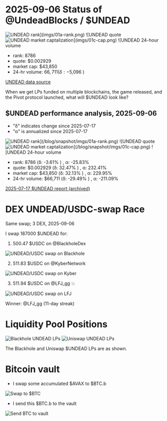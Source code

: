 # 2025-09-06 Status of @UndeadBlocks / $UNDEAD 

![$UNDEAD rank](imgs/01a-rank.png) 
![$UNDEAD quote](imgs/01b-quote.png) 
![$UNDEAD market captalization](imgs/01c-cap.png) 
![$UNDEAD 24-hour volume](imgs/01d-vol.png) 

* rank: 8786 
* quote: $0.002929 
* market cap: $43,850 
* 24-hr volume: $66,711 (δ: -$5,096 ) 


[UNDEAD data source](https://www.coingecko.com/en/coins/undead-blocks) 



When we get LPs funded on multiple blockchains, the game released, and the Pivot protocol launched, what will $UNDEAD look like? 

## $UNDEAD performance analysis, 2025-09-06 

* "δ" indicates change since 2025-07-17 
* "α" is annualized since 2025-07-17 

![$UNDEAD rank](/blog/snapshot/imgs/01a-rank.png) 
![$UNDEAD quote](/blog/snapshot/imgs/01b-quote.png) 
![$UNDEAD market captalization](/blog/snapshot/imgs/01c-cap.png) 
![$UNDEAD 24-hour volume](/blog/snapshot/imgs/01d-vol.png) 

* rank: 8786 (δ: -3.61% ) , α: -25.83% 
* quote: $0.002929 (δ: 32.47% ) , α: 232.41% 
* market cap: $43,850 (δ: 32.13% ) , α: 229.95% 
* 24-hr volume: $66,711 (δ: -29.49% ) , α: -211.09% 

[2025-07-17 $UNDEAD report (archived)](https://github.com/pivoteur/biz/tree/main/blog/snapshot) 

# DEX UNDEAD/USDC-swap Race 

Same swap; 3 DEX, 2025-09-06 

I swap 187000 $UNDEAD for: 

1. 500.47 $USDC on @BlackholeDex 

![UNDEAD/USDC swap on Blackhole](imgs/02a-blackhole.png) 

2. 511.83 $USDC on @KyberNetwork 

![UNDEAD/USDC swap on Kyber](imgs/02b-kyber.png) 

3. 511.94 $USDC on @LFJ_gg 💥 

![UNDEAD/USDC swap on LFJ](imgs/02c-lfj.png) 

Winner: @LFJ_gg (11-day streak) 

# Liquidity Pool Positions 

![Blackhole UNDEAD LPs](imgs/03a-blackhole-lps.png) 
![Uniswap UNDEAD LPs](imgs/03b-uniswap-lps.png) 

The Blackhole and Uniswap $UNDEAD LPs are as shown. 

# Bitcoin vault 

* I swap some accumulated $AVAX to $BTC.b 

![Swap to $BTC](imgs/04a-swap.png) 

* I send this $BTC.b to the vault 

![Send BTC to vault](imgs/04b-sned.png) 

